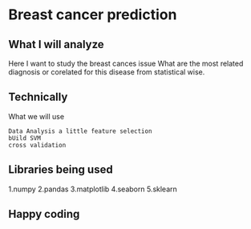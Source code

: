 # Breast cancer prediction 


## What I will analyze

Here I want to study the breast cances issue
What are the most related diagnosis or corelated for this disease from statistical wise.

## Technically
What we will use

```
Data Analysis a little feature selection
bUild SVM
cross validation
```

## Libraries being used

1.numpy
2.pandas
3.matplotlib
4.seaborn
5.sklearn

## Happy coding
